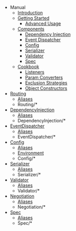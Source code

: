 * Manual
    * [Introduction](README.md)
    * [Getting Started](getting_started/README.md)
        * [Advanced Usage](getting_started/advanced_usage.md)
    * [Components](components/README.md)
        * [Dependency Injection](components/dependency_injection.md)
        * [Event Dispatcher](components/event_dispatcher.md)
        * [Config](components/config.md)
        * [Serializer](components/serializer.md)
        * [Validator](components/validator.md)
        * [Spec](components/spec.md)
    * [Cookbook](cookbook/README.md)
        * [Listeners](cookbook/listeners.md)
        * [Param Converters](cookbook/param_converters.md)
        * [Exclusion Strategies](cookbook/exclusion_strategies.md)
        * [Object Constructors](cookbook/object_constructors.md)
* [Routing](Routing/index.md)
    * [Aliases](Routing/aliases.md)
    * Routing/*
* [DependencyInjection](DependencyInjection/index.md)
    * [Aliases](DependencyInjection/aliases.md)
    * DependencyInjection/*
* [EventDispatcher](EventDispatcher/index.md)
    * [Aliases](EventDispatcher/aliases.md)
    * EventDispatcher/*
* [Config](Config/index.md)
    * [Aliases](Config/aliases.md)
    * [Environment](Config/environment.md)
    * Config/*
* [Serializer](Serializer/index.md)
    * [Aliases](Serializer/aliases.md)
    * Serializer/*
* [Validator](Validator/index.md)
    * [Aliases](Validator/aliases.md)
    * Validator/*
* [Negotiation](Negotiation/index.md)
    * [Aliases](Negotiation/aliases.md)
    * Negotiation/*
* [Spec](Spec/index.md)
    * [Aliases](Spec/aliases.md)
    * Spec/*
